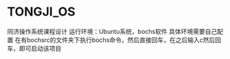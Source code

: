 # TONGJI_OS
同济操作系统课程设计
运行环境：Ubuntu系统，bochs软件
具体环境需要自己配置
在有bochsrc的文件夹下执行bochs命令，然后直接回车，在之后输入c然后回车，即可启动该项目
